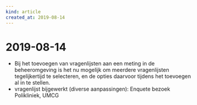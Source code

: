 ```yaml
---
kind: article
created_at: 2019-08-14
---
```


# 2019-08-14
* Bij het toevoegen van vragenlijsten aan een meting in de beheeromgeving is het nu mogelijk om meerdere vragenlijsten tegelijkertijd te selecteren, en de opties daarvoor tijdens het toevoegen al in te stellen.
* vragenlijst bijgewerkt (diverse aanpassingen): Enquete bezoek Polikliniek, UMCG
